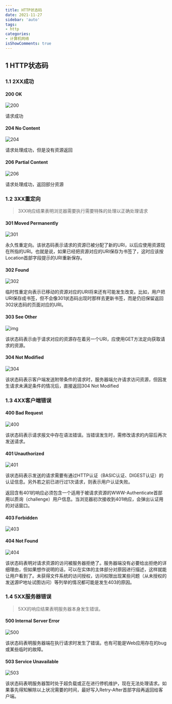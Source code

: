 ```yaml
---
title: HTTP状态码
date: 2021-11-27
sidebar: 'auto'
tags:
- http
categories:
- 计算机网络
isShowComments: true
---
```




## 1 HTTP状态码

### 1.1 2XX成功

#### 200 OK

![200](https://gitee.com/ljcdzh/my_pic/raw/master/img/202111271850448.jpeg)

请求成功



#### 204 No Content

![204](https://gitee.com/ljcdzh/my_pic/raw/master/img/202111271850571.jpeg)

请求处理成功，但是没有资源返回



#### 206 Partial Content

![206](https://gitee.com/ljcdzh/my_pic/raw/master/img/202111271851543.jpeg)

请求处理成功，返回部分资源



### 1.2 3XX重定向

> 3XX响应结果表明浏览器需要执行需要特殊的处理以正确处理请求

#### 301 Moved Permanently

![301](https://gitee.com/ljcdzh/my_pic/raw/master/img/202111271853740.jpeg)

永久性重定向。该状态码表示请求的资源已被分配了新的URI，以后应使用资源现在所指的URI。也就是说，如果已经把资源对应的URI保存为书签了，这时应该按Location首部字段提示的URI重新保存。

#### 302 Found

![302](https://gitee.com/ljcdzh/my_pic/raw/master/img/202111271900846.jpeg)

临时性重定向表示已移动的资源对应的URI将来还有可能发生改变。比如，用户把URI保存成书签，但不会像301状态码出现时那样去更新书签，而是仍旧保留返回302状态码的页面对应的URI。

#### 303 See Other

![img](https://gitee.com/ljcdzh/my_pic/raw/master/img/202111271903587.jpeg)

该状态码表示由于请求对应的资源存在着另一个URI，应使用GET方法定向获取请求的资源。

#### 304 Not Modified

![304](https://gitee.com/ljcdzh/my_pic/raw/master/img/202111271904187.jpeg)

该状态码表示客户端发送附带条件的请求时，服务器端允许请求访问资源，但因发生请求未满足条件的情况后，直接返回304 Not Modified



### 1.3 4XX客户端错误

#### 400 Bad Request

![400](https://gitee.com/ljcdzh/my_pic/raw/master/img/202111271911764.jpeg)

该状态码表示请求报文中存在语法错误。当错误发生时，需修改请求的内容后再次发送请求。



#### 401  Unauthorized

![401](https://gitee.com/ljcdzh/my_pic/raw/master/img/202111271912033.jpeg)

该状态码表示发送的请求需要有通过HTTP认证（BASIC认证、DIGEST认证）的认证信息。另外若之前已进行过1次请求，则表示用户认证失败。

返回含有401的响应必须包含一个适用于被请求资源的WWW-Authenticate首部用以质询（challenge）用户信息。当浏览器初次接收到401响应，会弹出认证用的对话窗口。

#### 403 Forbidden

![403](https://gitee.com/ljcdzh/my_pic/raw/master/img/202111271913505.jpeg)

#### 404 Not Found

![404](https://gitee.com/ljcdzh/my_pic/raw/master/img/202111271913184.jpeg)

该状态码表明对请求资源的访问被服务器拒绝了。服务器端没有必要给出拒绝的详细理由，但如果想作说明的话，可以在实体的主体部分对原因进行描述，这样就能让用户看到了。未获得文件系统的访问授权，访问权限出现某些问题（从未授权的发送源IP地址试图访问）等列举的情况都可能是发生403的原因。



### 1.4 5XX服务器错误

> 5XX的响应结果表明服务器本身发生错误。

#### 500 Internal Server Error

![500](https://gitee.com/ljcdzh/my_pic/raw/master/img/202111271914218.jpeg)

该状态码表明服务器端在执行请求时发生了错误。也有可能是Web应用存在的bug或某些临时的故障。

#### 503 Service Unavailable

![503](https://gitee.com/ljcdzh/my_pic/raw/master/img/202111271915016.jpeg)

该状态码表明服务器暂时处于超负载或正在进行停机维护，现在无法处理请求。如果事先得知解除以上状况需要的时间，最好写入Retry-After首部字段再返回给客户端。